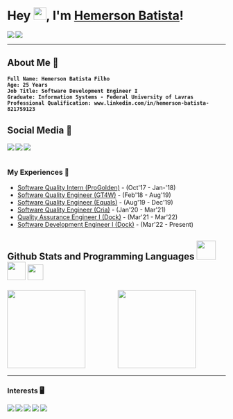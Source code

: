 # Hey <img src="https://github.com/TheDudeThatCode/TheDudeThatCode/blob/master/Assets/Hi.gif" width="29px">, I'm [Hemerson Batista](https://www.linkedin.com/in/hemerson-batista-821759123)!

<img align="left" src="https://hits.seeyoufarm.com/api/count/incr/badge.svg?url=https%3A%2F%2Fgithub.com%2F{hemersongh}1212%2Fhit-counter">
<img src="https://visitor-badge.laobi.icu/badge?page_id=hemersongh.visitor-badge")/>

---

## <b>About Me</b> :man:
<b>

```text
Full Name: Hemerson Batista Filho
Age: 25 Years
Job Title: Software Development Engineer I
Graduate: Information Systems - Federal University of Lavras
Professional Qualification: www.linkedin.com/in/hemerson-batista-821759123
```

</b>

## <b>Social Media</b> :eyes:
<div>
  <a href="https://www.linkedin.com/in/hemerson-batista-821759123">
    <img align="left" src="https://img.shields.io/badge/LinkedIn-0077B5?style=for-the-badge&logo=linkedin&logoColor=white"  />
  </a>
  <a href="mailto:hemersonel@gmail.com">
    <img align="left" src="https://img.shields.io/badge/Gmail-D14836?style=for-the-badge&logo=gmail&logoColor=white" />
  </a>
  <a href="https://www.instagram.com/hemerson.batista/">
    <img align="left" src="https://img.shields.io/badge/Instagram-E4405F?style=for-the-badge&logo=instagram&logoColor=white" />
  </a>
</div>
<br/><br/>


### My Experiences 🙌
- [Software Quality Intern (ProGolden)](https://www.linkedin.com/in/progolden-technology-solutions-64a54271/?originalSubdomain=br) - (Oct'17 - Jan-'18)
- [Software Quality Engineer (GT4W)](https://gtglobal.tech/) - (Feb'18 - Aug'19)
- [Software Quality Engineer (Equals)](https://equals.com.br/) - (Aug'19 - Dec'19)
- [Software Quality Engineer (Cria)](https://criainovacao.com.br/) - (Jan'20 - Mar'21)
- [Quality Assurance Engineer I (Dock)](https://dock.tech/) - (Mar'21 - Mar'22)
- [Software Development Engineer I (Dock)](https://dock.tech/) - (Mar'22 - Present)


## <b>Github Stats and Programming Languages</b>  <img height="44em" src="https://logospng.org/download/node-js/logo-node-js-1024.png"/> <img height="42em" src="https://marcas-logos.net/wp-content/uploads/2020/11/Java-logo.png"/> <img height="36em" src="https://upload.wikimedia.org/wikipedia/commons/thumb/c/c3/Python-logo-notext.svg/2048px-Python-logo-notext.svg.png"/>

  <div> 
    <img height="180em" src="https://github-readme-stats.vercel.app/api?username=hemersongh&show_icons=true&theme=react&include_all_commits=false&count_private=true&custom_title=Github%20Stats" /> &nbsp &nbsp &nbsp &nbsp &nbsp &nbsp &nbsp &nbsp &nbsp 
    <img height="180em" src="https://github-readme-stats.vercel.app/api/top-langs/?username=hemersongh&lang_count=10&layout=compact&theme=dracula" />
  </div>

---

<!-- # <b>Projects</b> :computer:

---

| [NodeJS Rest API](https://github.com/AlexandreSouzaRocha/nodejs-rest-api) | [POC Factory Method](https://github.com/AlexandreSouzaRocha/poc-java-factory-pattern) |
| :-----------------------------------------------------------------------: | :-------------------------------------------------------------------: |
| ![](https://github-readme-stats.vercel.app/api/pin/?username=AlexandreSouzaRocha&repo=nodejs-rest-api&theme=dracula&show_owner=true) |![](https://github-readme-stats.vercel.app/api/pin/?username=AlexandreSouzaRocha&repo=poc-java-factory-pattern&theme=dracula&show_owner=true) |

<br/>

| [Typescript Rest API](https://github.com/AlexandreSouzaRocha/typescript-rest-api) | [POC React Microfrontend](https://github.com/AlexandreSouzaRocha/poc-react-microfrontend) |
| :-----------------------------------------------------------------------: | :-------------------------------------------------------------------: |
| ![](https://github-readme-stats.vercel.app/api/pin/?username=AlexandreSouzaRocha&repo=typescript-rest-api&theme=dracula&show_owner=true) |![](https://github-readme-stats.vercel.app/api/pin/?username=AlexandreSouzaRocha&repo=poc-react-microfrontend&theme=dracula&show_owner=true) |


---

# <b>Technologies Used on Projects</b> :rocket:

---

Below we have the technologies used on the projects mentioned above.

- Node JS:
  - Version: `>=14.X`
  - Download: https://nodejs.org/en/
- Typescript:
  - Version: `>=4.X`
  - Download: https://www.typescriptlang.org/
- Jest:
  - Documentation: https://jestjs.io/docs/getting-started
  - Download: https://www.npmjs.com/package/jest
- Mocha:
  - https://mochajs.org/
  - Download: https://www.npmjs.com/package/mocha
- Chai:
  - https://www.chaijs.com/
  - Download: https://www.npmjs.com/package/chai
- Serverless Framework:
  - Download: https://www.serverless.com/framework/docs/getting-started/
  - serverless.yml: https://www.serverless.com/framework/docs/providers/cloudflare/guide/intro/
- Flask:
  - Version: `>=1.X`
  - Download: https://flask.palletsprojects.com/en/2.0.x/
- Python: - Version: `>=3.X` - Download: https://www.python.org/downloads/ -->

### Interests 🖥️
<img align="left" src="https://img.shields.io/badge/Node.js-43853D?style=for-the-badge&logo=node.js&logoColor=FFF" />
<img align="left" src="https://img.shields.io/badge/TypeScript-3178C6?logo=TypeScript&style=for-the-badge&logoColor=FFF" />
<img align="left" src="https://img.shields.io/badge/JavaScript-323330?style=for-the-badge&logo=javascript&logoColor=F7DF1E" />
<img align="left" src="https://img.shields.io/badge/Java-ED8B00?style=for-the-badge&logo=openjdk&logoColor=white" />
<img align="left" src="https://img.shields.io/badge/Amazon_AWS-232F3E?style=for-the-badge&logo=amazon-aws&logoColor=FFF" />
